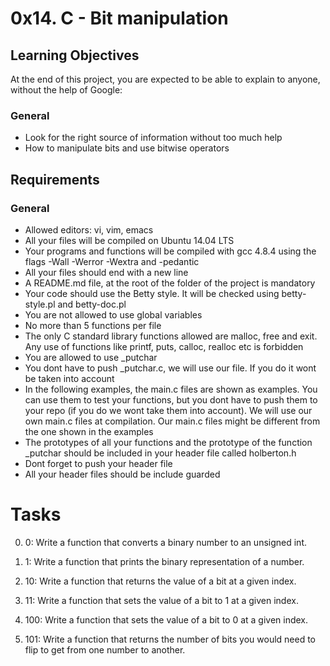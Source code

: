 # **0x14. C - Bit manipulation**

## **Learning Objectives**

At the end of this project, you are expected to be able to explain to anyone, without the help of Google:

### **General**

* Look for the right source of information without too much help
* How to manipulate bits and use bitwise operators

## **Requirements**

### **General**

* Allowed editors: vi, vim, emacs
* All your files will be compiled on Ubuntu 14.04 LTS
* Your programs and functions will be compiled with gcc 4.8.4 using the flags -Wall -Werror -Wextra and -pedantic
* All your files should end with a new line
* A README.md file, at the root of the folder of the project is mandatory
* Your code should use the Betty style. It will be checked using betty-style.pl and betty-doc.pl
* You are not allowed to use global variables
* No more than 5 functions per file
* The only C standard library functions allowed are malloc, free and exit. Any use of functions like printf, puts, calloc, realloc etc is forbidden
* You are allowed to use _putchar
* You dont have to push _putchar.c, we will use our file. If you do it wont be taken into account
* In the following examples, the main.c files are shown as examples. You can use them to test your functions, but you dont have to push them to your repo (if you do we wont take them into account). We will use our own main.c files at compilation. Our main.c files might be different from the one shown in the examples
* The prototypes of all your functions and the prototype of the function _putchar should be included in your header file called holberton.h
* Dont forget to push your header file
* All your header files should be include guarded

# **Tasks**

0. 0: Write a function that converts a binary number to an unsigned int.

1. 1: Write a function that prints the binary representation of a number.

2. 10: Write a function that returns the value of a bit at a given index.

3. 11: Write a function that sets the value of a bit to 1 at a given index.

4. 100: Write a function that sets the value of a bit to 0 at a given index.

5. 101: Write a function that returns the number of bits you would need to flip to get from one number to another.
